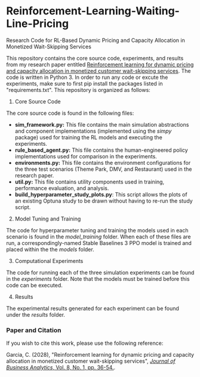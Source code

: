# Reinforcement-Learning-Waiting-Line-Pricing
Research Code for RL-Based Dynamic Pricing and Capacity Allocation in Monetized Wait-Skipping Services

This repository contains the core source code, experiments, and results from my research paper entitled [Reinforcement learning for dynamic pricing and capacity allocation in monetized customer wait-skipping services](https://doi.org/10.1080/2573234X.2024.2424542). The code is written in Python 3. In order to run any code or excute the experiments, make sure to first pip install the packages listed in "requirements.txt". This repository is organized as follows:

1. Core Source Code

The core source code is found in the following files:

- **sim_framework.py:** This file contains the main simulation abstractions and component implementations (implemented using the *simpy* package) used for training the RL models and executing the experiments.
- **rule_based_agent.py:** This file contains the human-engineered policy implementations used for comparison in the experiments.
- **environments.py:** This file contains the environment configurations for the three test scenarios (Theme Park, DMV, and Restaurant) used in the research paper.
- **util.py:** This file contains utility components used in training, performance evaluation, and analysis.
- **build_hyperparameter_study_plots.py**: This script allows the plots of an existing Optuna study to be drawn without having to re-run the study script.

2. Model Tuning and Training

The code for hyperparameter tuning and training the models used in each scenario is found in the *model_training* folder. When each of these files are run,
a correspondingly-named Stable Baselines 3 PPO model is trained and placed within the the *models* folder. 

3.  Computational Experiments

The code for running each of the three simulation experiments can be found in the *experiments* folder. Note that the models must be trained before this code can be executed.

4.  Results

The experimental results generated for each experiment can be found under the *results* folder.

### Paper and Citation

If you wish to cite this work, please use the following reference:

Garcia, C. (2028), "Reinforcement learning for dynamic pricing and capacity allocation in monetized customer wait-skipping services", [*Journal of Business Analytics*, Vol. 8, No. 1, pp. 36-54.](https://doi.org/10.1080/2573234X.2024.2424542).
